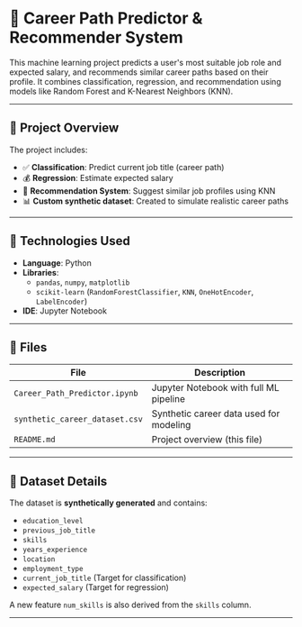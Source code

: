 # 💼 Career Path Predictor & Recommender System

This machine learning project predicts a user's most suitable job role and expected salary, and recommends similar career paths based on their profile. It combines classification, regression, and recommendation using models like Random Forest and K-Nearest Neighbors (KNN).

---

## 🚀 Project Overview

The project includes:

- ✅ **Classification**: Predict current job title (career path)
- 💰 **Regression**: Estimate expected salary
- 🔁 **Recommendation System**: Suggest similar job profiles using KNN
- 📊 **Custom synthetic dataset**: Created to simulate realistic career paths

---

## 🧠 Technologies Used

- **Language**: Python
- **Libraries**:
  - `pandas`, `numpy`, `matplotlib`
  - `scikit-learn` (`RandomForestClassifier`, `KNN`, `OneHotEncoder`, `LabelEncoder`)
- **IDE**: Jupyter Notebook

---

## 📁 Files

| File                            | Description                                       |
|---------------------------------|---------------------------------------------------|
| `Career_Path_Predictor.ipynb`   | Jupyter Notebook with full ML pipeline           |
| `synthetic_career_dataset.csv`  | Synthetic career data used for modeling          |
| `README.md`                     | Project overview (this file)                     |

---

## 📌 Dataset Details

The dataset is **synthetically generated** and contains:

- `education_level`
- `previous_job_title`
- `skills`
- `years_experience`
- `location`
- `employment_type`
- `current_job_title` (Target for classification)
- `expected_salary` (Target for regression)

A new feature `num_skills` is also derived from the `skills` column.

---
